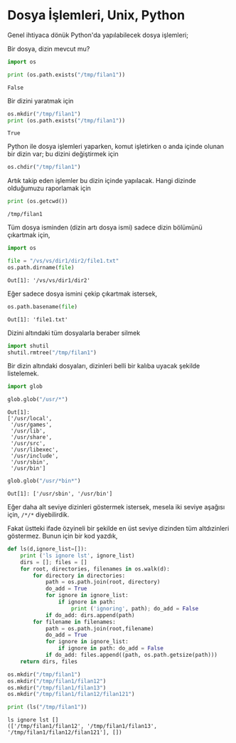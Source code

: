 # Dosya İşlemleri, Unix, Python

Genel ihtiyaca dönük Python'da yapılabilecek dosya işlemleri;

Bir dosya, dizin mevcut mu?

```python
import os

print (os.path.exists("/tmp/filan1"))
```

```text
False
```

Bir dizini yaratmak için

```python
os.mkdir("/tmp/filan1")
print (os.path.exists("/tmp/filan1"))
```

```text
True
```

Python ile dosya işlemleri yaparken, komut işletirken o anda içinde olunan
bir dizin var; bu dizini değiştirmek için

```python
os.chdir("/tmp/filan1")
```

Artık takip eden işlemler bu dizin içinde yapılacak. Hangi dizinde olduğumuzu
raporlamak için 

```python
print (os.getcwd())
```

```text
/tmp/filan1
```

Tüm dosya isminden (dizin artı dosya ismi) sadece dizin bölümünü çıkartmak
için,

```python
import os

file = "/vs/vs/dir1/dir2/file1.txt"
os.path.dirname(file)
```

```text
Out[1]: '/vs/vs/dir1/dir2'
```

Eğer sadece dosya ismini çekip çıkartmak istersek,

```python
os.path.basename(file)
```

```text
Out[1]: 'file1.txt'
```

Dizini altındaki tüm dosyalarla beraber silmek

```python
import shutil
shutil.rmtree("/tmp/filan1")
```

Bir dizin altındaki dosyaları, dizinleri belli bir kalıba uyacak şekilde listelemek. 

```python
import glob

glob.glob("/usr/*")
```

```text
Out[1]: 
['/usr/local',
 '/usr/games',
 '/usr/lib',
 '/usr/share',
 '/usr/src',
 '/usr/libexec',
 '/usr/include',
 '/usr/sbin',
 '/usr/bin']
```

```python
glob.glob("/usr/*bin*")
```

```text
Out[1]: ['/usr/sbin', '/usr/bin']
```

Eğer daha alt seviye dizinleri göstermek istersek, mesela iki seviye
aşağısı için, `/*/*` diyebilirdik.

Fakat üstteki ifade özyineli bir şekilde en üst seviye dizinden tüm
altdızinleri göstermez. Bunun için bir kod yazdık,

```python
def ls(d,ignore_list=[]):
    print ('ls ignore lst', ignore_list)
    dirs = []; files = []
    for root, directories, filenames in os.walk(d):
        for directory in directories:
            path = os.path.join(root, directory)
            do_add = True
            for ignore in ignore_list:
                if ignore in path:
                    print ('ignoring', path); do_add = False
            if do_add: dirs.append(path)
        for filename in filenames: 
            path = os.path.join(root,filename)
            do_add = True
            for ignore in ignore_list:
                if ignore in path: do_add = False
            if do_add: files.append((path, os.path.getsize(path)))
    return dirs, files
```

```python
os.mkdir("/tmp/filan1")
os.mkdir("/tmp/filan1/filan12")
os.mkdir("/tmp/filan1/filan13")
os.mkdir("/tmp/filan1/filan12/filan121")

print (ls("/tmp/filan1"))
```

```text
ls ignore lst []
(['/tmp/filan1/filan12', '/tmp/filan1/filan13', '/tmp/filan1/filan12/filan121'], [])
```

